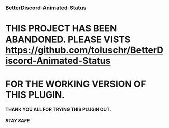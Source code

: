### BetterDiscord-Animated-Status

# THIS PROJECT HAS BEEN ABANDONED. PLEASE VISTS https://github.com/toluschr/BetterDiscord-Animated-Status
# FOR THE WORKING VERSION OF THIS PLUGIN.
#### THANK YOU ALL FOR TRYING THIS PLUGIN OUT.
##### STAY SAFE
